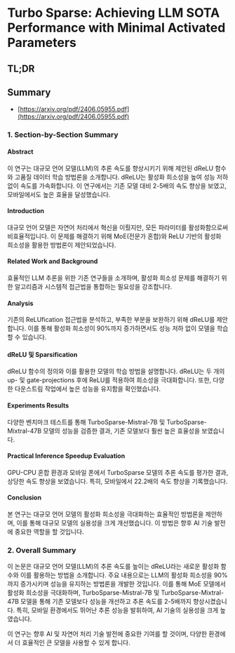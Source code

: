 # Turbo Sparse: Achieving LLM SOTA Performance with Minimal Activated Parameters
## TL;DR
## Summary
- [https://arxiv.org/pdf/2406.05955.pdf](https://arxiv.org/pdf/2406.05955.pdf)

### 1. Section-by-Section Summary

#### Abstract
이 연구는 대규모 언어 모델(LLM)의 추론 속도를 향상시키기 위해 제안된 dReLU 함수와 고품질 데이터 학습 방법론을 소개합니다. dReLU는 활성화 희소성을 높여 성능 저하 없이 속도를 가속화합니다. 이 연구에서는 기존 모델 대비 2-5배의 속도 향상을 보였고, 모바일에서도 높은 효율을 달성했습니다.

#### Introduction
대규모 언어 모델은 자연어 처리에서 혁신을 이뤘지만, 모든 파라미터를 활성화함으로써 비효율적입니다. 이 문제를 해결하기 위해 MoE(전문가 혼합)와 ReLU 기반의 활성화 희소성을 활용한 방법론이 제안되었습니다.

#### Related Work and Background
효율적인 LLM 추론을 위한 기존 연구들을 소개하며, 활성화 희소성 문제를 해결하기 위한 알고리즘과 시스템적 접근법을 통합하는 필요성을 강조합니다.

#### Analysis
기존의 ReLUfication 접근법을 분석하고, 부족한 부분을 보완하기 위해 dReLU를 제안합니다. 이를 통해 활성화 희소성이 90%까지 증가하면서도 성능 저하 없이 모델을 학습할 수 있습니다.

#### dReLU 및 Sparsification
dReLU 함수의 정의와 이를 활용한 모델의 학습 방법을 설명합니다. dReLU는 두 개의 up- 및 gate-projections 후에 ReLU를 적용하여 희소성을 극대화합니다. 또한, 다양한 다운스트림 작업에서 높은 성능을 유지함을 확인했습니다.

#### Experiments Results
다양한 벤치마크 테스트를 통해 TurboSparse-Mistral-7B 및 TurboSparse-Mixtral-47B 모델의 성능을 검증한 결과, 기존 모델보다 훨씬 높은 효율성을 보였습니다.

#### Practical Inference Speedup Evaluation
GPU-CPU 혼합 환경과 모바일 폰에서 TurboSparse 모델의 추론 속도를 평가한 결과, 상당한 속도 향상을 보였습니다. 특히, 모바일에서 22.2배의 속도 향상을 기록했습니다.

#### Conclusion
본 연구는 대규모 언어 모델의 활성화 희소성을 극대화하는 효율적인 방법론을 제안하며, 이를 통해 대규모 모델의 실용성을 크게 개선했습니다. 이 방법은 향후 AI 기술 발전에 중요한 역할을 할 것입니다.

### 2. Overall Summary

이 논문은 대규모 언어 모델(LLM)의 추론 속도를 높이는 dReLU라는 새로운 활성화 함수와 이를 활용하는 방법을 소개합니다. 주요 내용으로는 LLM의 활성화 희소성을 90%까지 증가시키며 성능을 유지하는 방법론을 개발한 것입니다. 이를 통해 MoE 모델에서 활성화 희소성을 극대화하며, TurboSparse-Mistral-7B 및 TurboSparse-Mixtral-47B 모델을 통해 기존 모델보다 성능을 개선하고 추론 속도를 2-5배까지 향상시켰습니다. 특히, 모바일 환경에서도 뛰어난 추론 성능을 발휘하여, AI 기술의 실용성을 크게 높였습니다.

이 연구는 향후 AI 및 자연어 처리 기술 발전에 중요한 기여를 할 것이며, 다양한 환경에서 더 효율적인 큰 모델을 사용할 수 있게 합니다.
